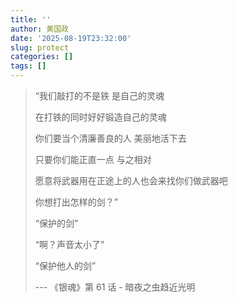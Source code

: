 ```yaml
---
title: ''
author: 黄国政
date: '2025-08-19T23:32:00'
slug: protect
categories: []
tags: []
---
```


<!--more-->

> “我们敲打的不是铁 是自己的灵魂
> 
> 在打铁的同时好好锻造自己的灵魂
>
> 你们要当个清廉善良的人 美丽地活下去
>
> 只要你们能正直一点 与之相对
> 
> 愿意将武器用在正途上的人也会来找你们做武器吧
> 
> 你想打出怎样的剑？”
> 
> “保护的剑”
> 
> “啊？声音太小了”
> 
> “保护他人的剑”
>
> --- 《银魂》第 61 话 - 暗夜之虫趋近光明